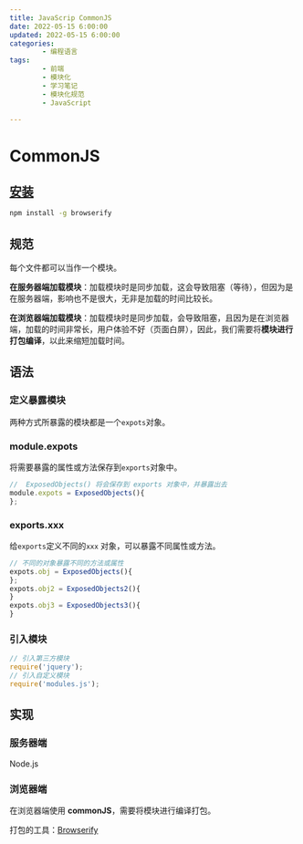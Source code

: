 ```yaml
---
title: JavaScrip CommonJS
date: 2022-05-15 6:00:00
updated: 2022-05-15 6:00:00
categories:
        - 编程语言
tags:
        - 前端
        - 模块化
        - 学习笔记
        - 模块化规范
        - JavaScript

---
```


# CommonJS

## [安装](https://browserify.org/#install)

```sh
npm install -g browserify
```

## 规范

每个文件都可以当作一个模块。

**在服务器端加载模块**：加载模块时是同步加载，这会导致阻塞（等待），但因为是在服务器端，影响也不是很大，无非是加载的时间比较长。

**在浏览器端加载模块**：加载模块时是同步加载，会导致阻塞，且因为是在浏览器端，加载的时间非常长，用户体验不好（页面白屏），因此，我们需要将**模块进行打包编译**，以此来缩短加载时间。

## 语法

### 定义暴露模块

两种方式所暴露的模块都是一个`expots`对象。

### module.expots

将需要暴露的属性或方法保存到`exports`对象中。

```js
//  ExposedObjects() 将会保存到 exports 对象中，并暴露出去
module.expots = ExposedObjects(){
};
```

### exports.xxx

给`exports`定义不同的`xxx` 对象，可以暴露不同属性或方法。

```js
// 不同的对象暴露不同的方法或属性
expots.obj = ExposedObjects(){
};
expots.obj2 = ExposedObjects2(){
}
expots.obj3 = ExposedObjects3(){
}
```

###  引入模块

```js
// 引入第三方模块
require('jquery');
// 引入自定义模块
require('modules.js');
```

## 实现

### 服务器端

Node.js

### 浏览器端

在浏览器端使用 **commonJS**，需要将模块进行编译打包。

打包的工具：[Browserify](https://browserify.org/)





